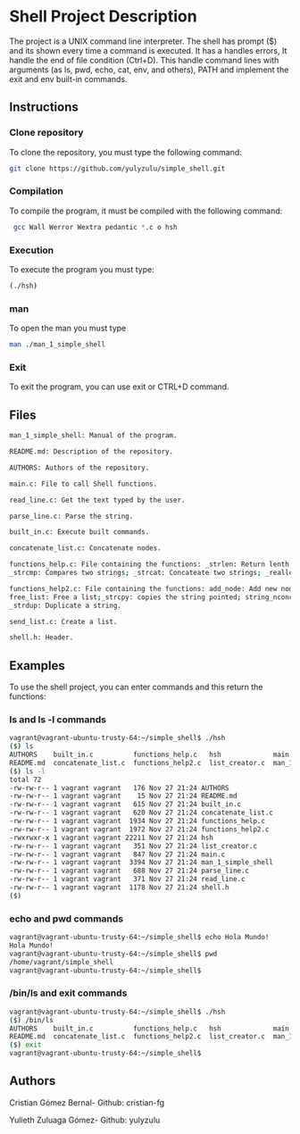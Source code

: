 # Shell Project Description

The project is a UNIX command line interpreter. The shell has prompt ($) and its shown every time a command is executed. It has a handles errors, It handle the end of file condition (Ctrl+D). This handle command lines with arguments (as ls, pwd, echo, cat, env, and others), PATH and implement the exit and env built-in commands. 

## Instructions

### Clone repository
To clone the repository, you must type the following command: 
```bash
git clone https://github.com/yulyzulu/simple_shell.git
```
### Compilation
To compile the program, it must be compiled with the following command: 
```bash
 gcc Wall Werror Wextra pedantic *.c o hsh
```
### Execution

To execute the program you must type:
```bash
(./hsh)
```
### man
To open the man you must type
```bash
man ./man_1_simple_shell
```

### Exit
To exit the program, you can use exit or CTRL+D command. 

## Files

```bash
man_1_simple_shell: Manual of the program.

README.md: Description of the repository.

AUTHORS: Authors of the repository.

main.c: File to call Shell functions.

read_line.c: Get the text typed by the user.

parse_line.c: Parse the string.

built_in.c: Execute built commands.

concatenate_list.c: Concatenate nodes.

functions_help.c: File containing the functions: _strlen: Return lenth to a string;
_strcmp: Compares two strings; _strcat: Concateate two strings; _realloc: reallocates a memory block

functions_help2.c: File containing the functions: add_node: Add new node at the beginning of a list;
free_list: Free a list;_strcpy: copies the string pointed; string_nconcat: Concatenates two strings; 
_strdup: Duplicate a string.

send_list.c: Create a list.

shell.h: Header.

```


## Examples

To use the shell project, you can enter commands and this return the functions:

### ls and ls -l commands
```bash
vagrant@vagrant-ubuntu-trusty-64:~/simple_shell$ ./hsh
($) ls
AUTHORS    built_in.c          functions_help.c   hsh             main.c              parse_line.c  shell.h
README.md  concatenate_list.c  functions_help2.c  list_creator.c  man_1_simple_shell  read_line.c
($) ls -l
total 72
-rw-rw-r-- 1 vagrant vagrant   176 Nov 27 21:24 AUTHORS
-rw-rw-r-- 1 vagrant vagrant    15 Nov 27 21:24 README.md
-rw-rw-r-- 1 vagrant vagrant   615 Nov 27 21:24 built_in.c
-rw-rw-r-- 1 vagrant vagrant   620 Nov 27 21:24 concatenate_list.c
-rw-rw-r-- 1 vagrant vagrant  1934 Nov 27 21:24 functions_help.c
-rw-rw-r-- 1 vagrant vagrant  1972 Nov 27 21:24 functions_help2.c
-rwxrwxr-x 1 vagrant vagrant 22211 Nov 27 21:24 hsh
-rw-rw-r-- 1 vagrant vagrant   351 Nov 27 21:24 list_creator.c
-rw-rw-r-- 1 vagrant vagrant   847 Nov 27 21:24 main.c
-rw-rw-r-- 1 vagrant vagrant  3394 Nov 27 21:24 man_1_simple_shell
-rw-rw-r-- 1 vagrant vagrant   688 Nov 27 21:24 parse_line.c
-rw-rw-r-- 1 vagrant vagrant   371 Nov 27 21:24 read_line.c
-rw-rw-r-- 1 vagrant vagrant  1178 Nov 27 21:24 shell.h
($)

```

### echo and pwd commands

```bash
vagrant@vagrant-ubuntu-trusty-64:~/simple_shell$ echo Hola Mundo!
Hola Mundo!
vagrant@vagrant-ubuntu-trusty-64:~/simple_shell$ pwd
/home/vagrant/simple_shell
vagrant@vagrant-ubuntu-trusty-64:~/simple_shell$
```

### /bin/ls and exit commands
```bash
vagrant@vagrant-ubuntu-trusty-64:~/simple_shell$ ./hsh
($) /bin/ls
AUTHORS    built_in.c          functions_help.c   hsh             main.c              parse_line.c  shell.h
README.md  concatenate_list.c  functions_help2.c  list_creator.c  man_1_simple_shell  read_line.c
($) exit
vagrant@vagrant-ubuntu-trusty-64:~/simple_shell$
```



## Authors
Cristian Gómez Bernal- Github: cristian-fg

Yulieth Zuluaga Gómez- Github: yulyzulu

